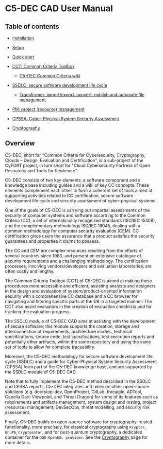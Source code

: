 # C5-DEC CAD User Manual

## Table of contents

- [Installation](./installation.md)

- [Setup](./setup.md)

- [Quick start](./start.md)

- [CCT: Common Criteria Toolbox](./cct.md)

    - [C5-DEC Common Criteria wiki](../../c5dec/assets/database/KnowledgeBase/0_MapofContent.md)

- [SSDLC: secure software development life cycle](./ssdlc.md)

    - [Transformer: import/export, convert, publish and automate file management](./ssdlc.md#transformer)
    
- [PM: project (resource) management](./pm.md)

- [CPSSA: Cyber-Physical System Security Assessment](./cpssa.md)

- [Cryptography](./cryptography.md)

## Overview

C5-DEC, short for "Common Criteria for Cybersecurity, Cryptography, Clouds – Design, Evaluation and Certification", is a sub-project of the CyFORT project, in turn short for "Cloud Cybersecurity Fortress of Open Resources and Tools for Resilience".

C5-DEC consists of two key elements: a software component and a knowledge base including guides and a wiki of key CC concepts. These elements complement each other to form a coherent set of tools aimed at supporting activities related to CC certification, secure software development life cycle and security assessment of cyber-physical systems.

One of the goals of C5-DEC is carrying out impartial assessments of the security of computer systems and software according to the Common Criteria (CC), a set of internationally recognized standards (ISO/IEC 15408), and the complementary methodology ISO/IEC 18045, dealing with a common methodology for computer security evaluation (CEM). CC certification gives users the assurance that a product satisfies the security guarantees and properties it claims to possess.

The CC and CEM are complex resources resulting from the efforts of several countries since 1980, and present an extensive catalogue of security requirements and a challenging methodology. The certification processes, involving vendors/developers and evaluation laboratories, are often costly and lengthy. 

The Common Criteria Toolbox (CCT) of C5-DEC is aimed at making these procedures more accessible and efficient, assisting analysts and designers in the design and evaluation of system/product-oriented information security with a comprehensive CC database and a CC browser for navigating and filtering specific parts of the DB in a targeted manner. The CCT also assist evaluators in the creation of evaluation checklists and for tracking the evaluation progress.

The SSDLC module of C5-DEC CAD aims at assisting with the development of secure software; this module supports the creation, storage and interconnection of requirements, architecture models, technical specifications, source code, test specifications, test execution reports and potentially other artifacts, within the same repository and using the same set of tools to allow for complete traceability.

Moreover, the C5-DEC methodology for secure software development life cycle (SSDLC) and a guide for Cyber-Physical System Security Assessment (CPSSA) form part of the C5-DEC knowledge base, and are supported by the SSDLC module of C5-DEC CAD.

Note that to fully implement the C5-DEC method described in the SSDLC and CPSSA reports, C5-DEC integrates and relies on other open-source solutions (e.g. doorstop-dev, OpenProject, GitLab, threagile, ADTool, Capella Darc Viewpoint, and Threat Dragon) for some of its features such as requirements and artifacts management, system design and testing, project (resource) management, DevSecOps, threat modelling, and security risk assessment.

Finally, C5-DEC builds on open-source software for cryptography-related functionality, more precisely, for classical cryptography using `Kryptor`, `GnuPG`, `Cryptomator`, and for post-quantum cryptography, a dedicated container for the `OQS-OpenSSL provider`. See the [Cryptography](./cryptography.md) page for more details.
